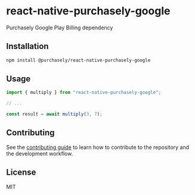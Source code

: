 # react-native-purchasely-google

Purchasely Google Play Billing dependency

## Installation

```sh
npm install @purchasely/react-native-purchasely-google
```

## Usage

```js
import { multiply } from "react-native-purchasely-google";

// ...

const result = await multiply(3, 7);
```

## Contributing

See the [contributing guide](CONTRIBUTING.md) to learn how to contribute to the repository and the development workflow.

## License

MIT

